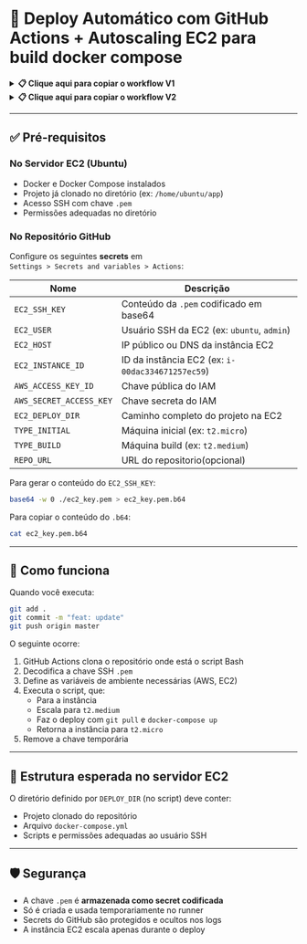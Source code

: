 
# 🚀 Deploy Automático com GitHub Actions + Autoscaling EC2 para build docker compose

<details>
<summary><strong>📋 Clique aqui para copiar o workflow V1</strong></summary>

```yaml
name: 🚀 EC2 Autoscaling + Deploys

on:
  push:
    branches: [ "master" ]

jobs:
  deploy:
    name: 🚀 Deploys + Autoscaling
    runs-on: ubuntu-latest
    environment: aws

    steps:
      - name: 📥 Clonar repositório com script
        uses: actions/checkout@v3
        with:
          repository: marco0antonio0/guideActionDeploy
          path: script-repo  

      - name: 🔐 Criar chave SSH temporária
        run: |
          echo "${{ secrets.EC2_SSH_KEY }}" | base64 -d > /tmp/ec2_key.pem
          chmod 600 /tmp/ec2_key.pem

      - name: 🔧 Executar script com variáveis de ambiente
        run: |
          export REPO_URL="${{ secrets.REPO_URL }}"
          export AWS_ACCESS_KEY_ID="${{ secrets.AWS_ACCESS_KEY_ID }}"
          export AWS_SECRET_ACCESS_KEY="${{ secrets.AWS_SECRET_ACCESS_KEY }}"
          export AWS_DEFAULT_REGION="us-east-1"
          export EC2_USER="${{ secrets.EC2_USER }}"
          export EC2_HOST="${{ secrets.EC2_HOST }}"
          export SSH_KEY_B64_PATH="/tmp/ec2_key.pem"
          export INSTANCE_ID="${{ secrets.EC2_INSTANCE_ID }}"
          export TYPE_INITIAL="${{ secrets.TYPE_INITIAL }}"
          export TYPE_BUILD="${{ secrets.TYPE_BUILD }}"
          export DEPLOY_DIR="${{ secrets.EC2_DEPLOY_DIR }}"
          chmod +x script-repo/ec2-scale-build.sh
          script-repo/ec2-scale-build.sh

      - name: 🧼 Limpar chave SSH temporária
        if: always()
        run: |
          rm -f /tmp/ec2_key.pem
          echo "🧽 Chave SSH temporária removida com sucesso."
```

</details>

<details>
<summary><strong>📋 Clique aqui para copiar o workflow V2</strong></summary>

```yaml
name: 🚀 EC2 Autoscaling + Deploy

on:
  push:
    branches: [ "master" ]

jobs:
  deploy:
    name: 🚀 Deploy + Autoscaling EC2
    runs-on: ubuntu-latest
    environment: aws

    steps:
      - name: 📥 Clonar repositório com scripts de deploy
        uses: actions/checkout@v3
        with:
          repository: marco0antonio0/guideActionDeploy
          path: script-repo  

      - name: 🔐 Criar chave SSH temporária
        run: |
          echo "${{ secrets.EC2_SSH_KEY }}" | base64 -d > /tmp/ec2_key.pem
          chmod 600 /tmp/ec2_key.pem
        shell: bash

      - name: ⚙️ 🔼 Etapa 1 Auto Scaling para instância mais forte
        run: |
          export AWS_ACCESS_KEY_ID="${{ secrets.AWS_ACCESS_KEY_ID }}"
          export AWS_SECRET_ACCESS_KEY="${{ secrets.AWS_SECRET_ACCESS_KEY }}"
          export AWS_DEFAULT_REGION="us-east-1"
          export TYPE_BUILD="${{ secrets.TYPE_BUILD }}"
          export INSTANCE_ID="${{ secrets.EC2_INSTANCE_ID }}"
          chmod +x script-repo/build_v2/ec2-scale-build-scaling-start.sh
          script-repo/build_v2/ec2-scale-build-scaling-start.sh
          
        shell: bash

      - name: ⚙️ 🚀 Etapa 2 Deploy da aplicação na instância EC2
        if: success()  
        run: |
          export REPO_URL="${{ secrets.REPO_URL }}"
          export EC2_USER="${{ secrets.EC2_USER }}"
          export EC2_HOST="${{ secrets.EC2_HOST }}"
          export SSH_KEY_B64_PATH="/tmp/ec2_key.pem"
          export DEPLOY_DIR="${{ secrets.EC2_DEPLOY_DIR }}"
          chmod +x script-repo/build_v2/ec2-scale-build.sh
          script-repo/build_v2/ec2-scale-build.sh
        shell: bash

      - name: ⚙️ 🔽 Etapa 3 Reverter para instância padrão (autoscaling reverso)
        if: always()
        run: |
          echo "♻️ Executando reversão para tipo inicial da instância EC2..."
          export AWS_ACCESS_KEY_ID="${{ secrets.AWS_ACCESS_KEY_ID }}"
          export AWS_SECRET_ACCESS_KEY="${{ secrets.AWS_SECRET_ACCESS_KEY }}"
          export AWS_DEFAULT_REGION="us-east-1"
          export TYPE_INITIAL="${{ secrets.TYPE_INITIAL }}"
          export INSTANCE_ID="${{ secrets.EC2_INSTANCE_ID }}"
          chmod +x script-repo/build_v2/ec2-scale-build-scaling-end.sh
          script-repo/build_v2/ec2-scale-build-scaling-end.sh
        shell: bash

      - name: 🧼 Limpar chave SSH temporária
        if: always()
        run: |
          rm -f /tmp/ec2_key.pem
          echo "🧽 Chave SSH temporária removida com sucesso."
        shell: bash
```

</details>

---

## ✅ Pré-requisitos

### No Servidor EC2 (Ubuntu)
- Docker e Docker Compose instalados
- Projeto já clonado no diretório (ex: `/home/ubuntu/app`)
- Acesso SSH com chave `.pem`
- Permissões adequadas no diretório

### No Repositório GitHub
Configure os seguintes **secrets** em  
`Settings > Secrets and variables > Actions`:

| Nome                     | Descrição                                          |
|--------------------------|----------------------------------------------------|
| `EC2_SSH_KEY`            | Conteúdo da `.pem` codificado em base64            |
| `EC2_USER`               | Usuário SSH da EC2 (ex: `ubuntu`, `admin`)         |
| `EC2_HOST`               | IP público ou DNS da instância EC2                 |
| `EC2_INSTANCE_ID`        | ID da instância EC2 (ex: `i-00dac334671257ec59`)   |
| `AWS_ACCESS_KEY_ID`      | Chave pública do IAM                               |
| `AWS_SECRET_ACCESS_KEY`  | Chave secreta do IAM                               |
| `EC2_DEPLOY_DIR`         | Caminho completo do projeto na EC2                 |
| `TYPE_INITIAL`           | Máquina inicial (ex: `t2.micro`)                   |
| `TYPE_BUILD`             | Máquina build (ex: `t2.medium`)                    |
| `REPO_URL`               | URL do repositorio(opcional)                       |

Para gerar o conteúdo do `EC2_SSH_KEY`:

```bash
base64 -w 0 ./ec2_key.pem > ec2_key.pem.b64
```

Para copiar o conteúdo do `.b64`:

```bash
cat ec2_key.pem.b64
```

---

## 🚀 Como funciona

Quando você executa:

```bash
git add .
git commit -m "feat: update"
git push origin master
```

O seguinte ocorre:

1. GitHub Actions clona o repositório onde está o script Bash
2. Decodifica a chave SSH `.pem`
3. Define as variáveis de ambiente necessárias (AWS, EC2)
4. Executa o script, que:
   - Para a instância
   - Escala para `t2.medium`
   - Faz o deploy com `git pull` e `docker-compose up`
   - Retorna a instância para `t2.micro`
5. Remove a chave temporária

---

## 📁 Estrutura esperada no servidor EC2

O diretório definido por `DEPLOY_DIR` (no script) deve conter:

- Projeto clonado do repositório
- Arquivo `docker-compose.yml`
- Scripts e permissões adequadas ao usuário SSH

---

## 🛡️ Segurança

- A chave `.pem` é **armazenada como secret codificada**
- Só é criada e usada temporariamente no runner
- Secrets do GitHub são protegidos e ocultos nos logs
- A instância EC2 escala apenas durante o deploy